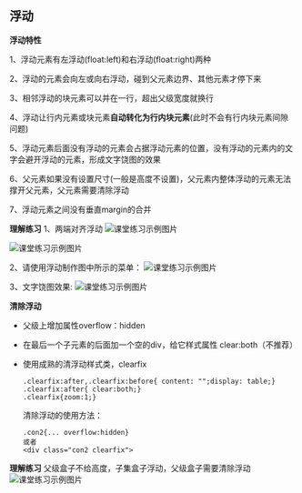 ## 浮动

**浮动特性**

1、浮动元素有左浮动(float:left)和右浮动(float:right)两种

2、浮动的元素会向左或向右浮动，碰到父元素边界、其他元素才停下来

3、相邻浮动的块元素可以并在一行，超出父级宽度就换行

4、浮动让行内元素或块元素**自动转化为行内块元素**(此时不会有行内块元素间隙问题)

5、浮动元素后面没有浮动的元素会占据浮动元素的位置，没有浮动的元素内的文字会避开浮动的元素，形成文字饶图的效果

6、父元素如果没有设置尺寸(一般是高度不设置)，父元素内整体浮动的元素无法撑开父元素，父元素需要清除浮动

7、浮动元素之间没有垂直margin的合并

**理解练习**
1、两端对齐浮动
![课堂练习示例图片](../../学习笔记/pic/float02.jpg)

![课堂练习示例图片](../../学习笔记/pic/float01.jpg)

2、请使用浮动制作图中所示的菜单：
![课堂练习示例图片](../../学习笔记/pic/block04.jpg)

3、文字饶图效果:
![课堂练习示例图片](../../学习笔记/pic/float003.jpg)

**清除浮动**

- 父级上增加属性overflow：hidden

- 在最后一个子元素的后面加一个空的div，给它样式属性 clear:both（不推荐）

- 使用成熟的清浮动样式类，clearfix

  ```
  .clearfix:after,.clearfix:before{ content: "";display: table;}
  .clearfix:after{ clear:both;}
  .clearfix{zoom:1;}
  ```

  清除浮动的使用方法：

  ```
  .con2{... overflow:hidden}
  或者
  <div class="con2 clearfix">
  ```

**理解练习**
父级盒子不给高度，子集盒子浮动，父级盒子需要清除浮动
![课堂练习示例图片](../../学习笔记/pic/float004.jpg)